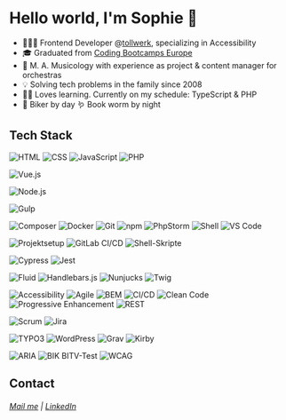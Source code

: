 # Hello world, I'm Sophie :wave:

* 👩🏻‍💻 Frontend Developer @<a href = https://github.com/tollwerk>tollwerk</a>, specializing in Accessibility
* 🎓 Graduated from <a href = https://github.com/coding-bootcamps-eu>Coding Bootcamps Europe</a>
* 🎼 M. A. Musicology with experience as project & content manager for orchestras
* 💡 Solving tech problems in the family since 2008
* 🧑‍🏫 Loves learning. Currently on my schedule: TypeScript & PHP
* 🚴 Biker by day 🪱 Book worm by night

## Tech Stack

<!-- Sprachen -->
![HTML](https://img.shields.io/badge/HTML-E34F26?logo=html5&logoColor=white)
![CSS](https://img.shields.io/badge/CSS-1572B6?logo=css3&logoColor=white)
![JavaScript](https://img.shields.io/badge/JavaScript-F7DF1E?logo=javascript&logoColor=black)
![PHP](https://img.shields.io/badge/PHP-777BB4?logo=php&logoColor=white)

<!-- Frameworks -->
![Vue.js](https://img.shields.io/badge/Vue.js-4FC08D?logo=vue.js&logoColor=white)

<!-- Laufzeitumgebungen -->
![Node.js](https://img.shields.io/badge/Node.js-339933?logo=node.js&logoColor=white)

<!-- Build-Tools -->
![Gulp](https://img.shields.io/badge/Gulp-CF4647?logo=gulp&logoColor=white)

<!-- Tooling & Versionierung -->
![Composer](https://img.shields.io/badge/Composer-885630?logo=composer&logoColor=white)
![Docker](https://img.shields.io/badge/Docker-2496ED?logo=docker&logoColor=white)
![Git](https://img.shields.io/badge/Git-F05032?logo=git&logoColor=white)
![npm](https://img.shields.io/badge/npm-CB3837?logo=npm&logoColor=white)
![PhpStorm](https://img.shields.io/badge/PhpStorm-000000?logo=phpstorm&logoColor=white)
![Shell](https://img.shields.io/badge/Shell-89E051?logo=gnubash&logoColor=white)
![VS Code](https://img.shields.io/badge/VS%20Code-007ACC?logo=visualstudiocode&logoColor=white)

<!-- DevOps -->
![Projektsetup](https://img.shields.io/badge/Projektsetup-555555?logo=gear&logoColor=white)
![GitLab CI/CD](https://img.shields.io/badge/GitLab%20CI%2FCD-FC6D26?logo=gitlab&logoColor=white)
![Shell-Skripte](https://img.shields.io/badge/Shell--Skripte-4EAA25?logo=gnubash&logoColor=white)

<!-- Testing -->
![Cypress](https://img.shields.io/badge/Cypress-17202C?logo=cypress&logoColor=white)
![Jest](https://img.shields.io/badge/Jest-C21325?logo=jest&logoColor=white)

<!-- Templating -->
![Fluid](https://img.shields.io/badge/Fluid-FF8700?logo=typo3&logoColor=white)
![Handlebars.js](https://img.shields.io/badge/Handlebars.js-000000?logo=handlebarsdotjs&logoColor=white)
![Nunjucks](https://img.shields.io/badge/Nunjucks-3C3C3C?logo=nunjucks&logoColor=white)
![Twig](https://img.shields.io/badge/Twig-FFAD00?logo=twig&logoColor=white)

<!-- Prinzipien -->
![Accessibility](https://img.shields.io/badge/Accessibility-005A9C?logo=w3c&logoColor=white)
![Agile](https://img.shields.io/badge/Agile-0277BD?logo=scrumalliance&logoColor=white)
![BEM](https://img.shields.io/badge/BEM-000000?logo=css3&logoColor=white)
![CI/CD](https://img.shields.io/badge/CI%2FCD-FC6D26?logo=gitlab&logoColor=white)
![Clean Code](https://img.shields.io/badge/Clean%20Code-3F3F3F?logo=leaflet&logoColor=white)
![Progressive Enhancement](https://img.shields.io/badge/Progressive%20Enhancement-00C853?logo=progress&logoColor=white)
![REST](https://img.shields.io/badge/REST-25A162?logo=protocolsio&logoColor=white)

<!-- Workflow -->
![Scrum](https://img.shields.io/badge/Scrum-6DB33F?logo=scrumalliance&logoColor=white)
![Jira](https://img.shields.io/badge/Jira-0052CC?logo=jira&logoColor=white)

<!-- CMS -->
![TYPO3](https://img.shields.io/badge/TYPO3-FF8700?logo=typo3&logoColor=white)
![WordPress](https://img.shields.io/badge/WordPress-21759B?logo=wordpress&logoColor=white)
![Grav](https://img.shields.io/badge/Grav-373737?logo=grav&logoColor=white)
![Kirby](https://img.shields.io/badge/Kirby-000000?logo=kirby&logoColor=white)

<!-- Accessibility Standards -->
![ARIA](https://img.shields.io/badge/ARIA-005A9C?logo=w3c&logoColor=white)
![BIK BITV-Test](https://img.shields.io/badge/BIK%20BITV--Test-005A9C?logo=w3c&logoColor=white)
![WCAG](https://img.shields.io/badge/WCAG%202.1%20%26%202.2-005A9C?logo=w3c&logoColor=white)




## Contact

###### [Mail me](mailto:s.brunner.dev@gmail.com) | [LinkedIn](https://www.linkedin.com/in/sophie-brunner-060161165/)
